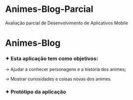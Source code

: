 # Animes-Blog-Parcial
Avaliação parcial de Desenvolvimento de Aplicativos Mobile
<h1>Animes-Blog</h1>
<h3>✦ Esta aplicação tem como objetivos:</h3>
<p>-> Ajudar a conhecer personagens e a história dos animes;</p>
<p>-> Mostrar curiosidades e coisas novas dos animes.</p>

<h3>✦ Protótipo da aplicação</h3>



